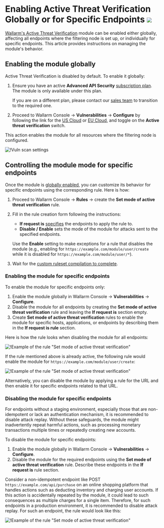 # Enabling Active Threat Verification Globally or for Specific Endpoints <a href="../../../about-wallarm/subscription-plans/#waap-and-advanced-api-security"><img src="../../../images/api-security-tag.svg" style="border: none;"></a>

[Wallarm's Active Threat Verification](overview.md) module can be enabled either globally, affecting all endpoints where the filtering node is set up, or individually for specific endpoints. This article provides instructions on managing the module's behavior.

## Enabling the module globally

Active Threat Verification is disabled by default. To enable it globally:

1. Ensure you have an active **Advanced API Security** [subscription plan](../../about-wallarm/subscription-plans.md#waap-and-advanced-api-security). The module is only available under this plan.

    If you are on a different plan, please contact our [sales team](mailto:sales@wallarm.com) to transition to the required one.
1. Proceed to Wallarm Console → **Vulnerabilities** → **Configure** by following the link for the [US Cloud](https://us1.my.wallarm.com/vulnerabilities/active?configure=true) or [EU Cloud](https://my.wallarm.com/vulnerabilities/active?configure=true), and toggle on the **Active threat verification** switch.

This action enables the module for all resources where the filtering node is configured.

![!Vuln scan settings](../../images/user-guides/vulnerabilities/vuln-scan-settings.png)

## Controlling the module mode for specific endpoints

Once the module is [globally enabled](#enabling-the-module-globally), you can customize its behavior for specific endpoints using the corresponding rule. Here is how:

1. Proceed to Wallarm Console → **Rules** → create the **Set mode of active threat verification** rule.
1. Fill in the rule creation form following the instructions:

    * **If request is** [specifies](../../user-guides/rules/rules.md#configuring) the endpoints to apply the rule to.
    * **Disable / Enable** sets the mode of the module for attacks sent to the specified endpoints.

    Use the **Enable** setting to make exceptions for a rule that disables the module (e.g., enabling for `https://example.com/module/user/create` while it is disabled for `https://example.com/module/user/*`).
1. Wait for the [custom ruleset compilation to complete](../../user-guides/rules/rules.md#ruleset-lifecycle).

### Enabling the module for specific endpoints

To enable the module for specific endpoints only:

1. Enable the module globally in Wallarm Console → **Vulnerabilities** → **Configure**.
1. Disable the module for all endpoints by creating the **Set mode of active threat verification** rule and leaving the **If request is** section empty.
1. Create **Set mode of active threat verification** rules to enable the module for specific hosts, applications, or endpoints by describing them in the **If request is rule** section.

Here is how the rule looks when disabling the module for all endpoints:

![!Example of the rule "Set mode of active threat verification"](../../images/user-guides/rules/disable-atv-for-all-endpoints.png)

If the rule mentioned above is already active, the following rule would enable the module for `https://example.com/module/user/create`:

![!Example of the rule "Set mode of active threat verification"](../../images/user-guides/rules/disable-active-threat-verification-deeper-path-example.png)

Alternatively, you can disable the module by applying a rule for the URL and then enable it for specific endpoints related to that URL.

### Disabling the module for specific endpoints

For endpoints without a staging environment, especially those that are non-idempotent or lack an authentication mechanism, it is recommended to disable attack replay. Without these safeguards, the module might inadvertently repeat harmful actions, such as processing monetary transactions multiple times or repeatedly creating new accounts.

To disable the module for specific endpoints:

1. Enable the module globally in Wallarm Console → **Vulnerabilities** → **Configure**.
1. Disable the module for the required endpoints using the **Set mode of active threat verification** rule. Describe these endpoints in the **If request is** rule section.

Consider a non-idempotent endpoint like POST `https://example.com/api/purchase` on an online shopping platform that handles actions such as deducting inventory and charging user accounts. If this action is accidentally repeated by the module, it could lead to such consequences as multiple charges for a single item. Therefore, for such endpoints in a production environment, it is recommended to disable attack replay. For such an endpoint, the rule would look like this:

![!Example of the rule "Set mode of active threat verification"](../../images/user-guides/rules/disable-atv-for-non-indemponent-end.png)
